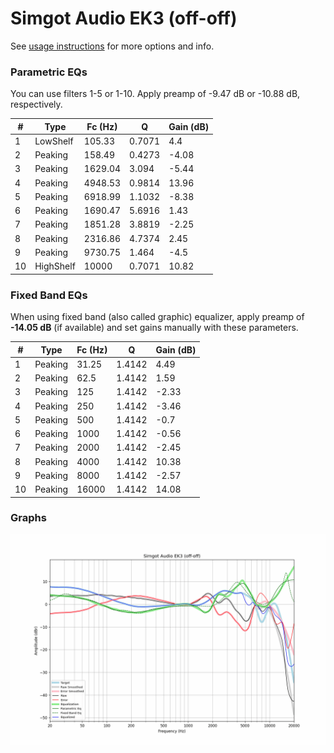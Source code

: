 # Simgot Audio EK3 (off-off)
See [usage instructions](https://github.com/jaakkopasanen/AutoEq#usage) for more options and info.

### Parametric EQs
You can use filters 1-5 or 1-10. Apply preamp of -9.47 dB or -10.88 dB, respectively.

|   # | Type      |   Fc (Hz) |      Q |   Gain (dB) |
|-----|-----------|-----------|--------|-------------|
|   1 | LowShelf  |    105.33 | 0.7071 |        4.4  |
|   2 | Peaking   |    158.49 | 0.4273 |       -4.08 |
|   3 | Peaking   |   1629.04 | 3.094  |       -5.44 |
|   4 | Peaking   |   4948.53 | 0.9814 |       13.96 |
|   5 | Peaking   |   6918.99 | 1.1032 |       -8.38 |
|   6 | Peaking   |   1690.47 | 5.6916 |        1.43 |
|   7 | Peaking   |   1851.28 | 3.8819 |       -2.25 |
|   8 | Peaking   |   2316.86 | 4.7374 |        2.45 |
|   9 | Peaking   |   9730.75 | 1.464  |       -4.5  |
|  10 | HighShelf |  10000    | 0.7071 |       10.82 |

### Fixed Band EQs
When using fixed band (also called graphic) equalizer, apply preamp of **-14.05 dB** (if available) and set gains manually with these parameters.

|   # | Type    |   Fc (Hz) |      Q |   Gain (dB) |
|-----|---------|-----------|--------|-------------|
|   1 | Peaking |     31.25 | 1.4142 |        4.49 |
|   2 | Peaking |     62.5  | 1.4142 |        1.59 |
|   3 | Peaking |    125    | 1.4142 |       -2.33 |
|   4 | Peaking |    250    | 1.4142 |       -3.46 |
|   5 | Peaking |    500    | 1.4142 |       -0.7  |
|   6 | Peaking |   1000    | 1.4142 |       -0.56 |
|   7 | Peaking |   2000    | 1.4142 |       -2.45 |
|   8 | Peaking |   4000    | 1.4142 |       10.38 |
|   9 | Peaking |   8000    | 1.4142 |       -2.57 |
|  10 | Peaking |  16000    | 1.4142 |       14.08 |

### Graphs
![](./Simgot%20Audio%20EK3%20(off-off).png)
